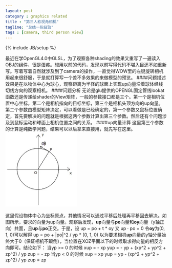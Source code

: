 ```yaml
---
layout: post
category : graphics related
title : "第三人称视角相机"
tagline: "总结一些经验"
tags : [camera, third person view]
---
```

{% include JB/setup %}

最近在学OpenGL4.0中GLSL，为了观察各种shading的效果又重写了一遍读入OBJ的组件，很是蛋疼。想用以前的代码，发现以前写得代码不堪入目还不如重新写。写着写着自然就涉及到了camera的操作，一直觉得WOW里的左键旋转相机用起来很舒服，于是就打算写一个差不多效果的来做模型的预览。
####问题描述
效果是在以物体中心为球心，观察距离为半径的球面上实现up向量沿着球体经线切线方向的观察相机。
####问题分析
无论是glu提供的OPENGL固定管线lookat函数还是传递给shader的View矩阵，一般的参数接口都是三个。第一个是相机位置中心坐标，第二个是相机指向的目标坐标，第三个是相机头顶方向的up向量。第二个参数由模型矩阵决定，可以看做是已经确定的，第一个参数又鼠标位置确定，首先要解决的问题就是根据这两个参数计算出第三个参数。然后还有个问题涉及到鼠标运动和球面上相机位置之间的关系。
####up向量计算
这里第三个参数的计算是纯数学问题，结果可以以后拿来直接用，就先写在这里。
![image](http://github.com/wunf/Wunf.github.io/raw/master/pictures/p1.jpg)

这里假设物体中心为坐标原点，其他情况可以通过平移后处理再平移回去解决。如图所示，要求的向量为up向量。观察后发现，**up**向量与**po**向量和**oy**向量（y轴正向）共面，且**up**与**po**正交。于是，设
	up = po + t * oy 
	又 up · po = 0
令**oy**为(0, 1, 0)可以解得
	up = po + |po|^2 / yp * (0, 1, 0) 
以为要求相机**up**向量的y轴分量始终大于0（保证相机不颠倒），当位置在XOZ平面以下的时候取求得向量的相反方向即可。结论如下：
	当yp >= 0 的时候
	xup = - xp
	yup = - yp + (xp^2 + yp^2 + zp^2) / yp
	zup = - zp
	当yp < 0 的时候
	xup = xp
	yup = yp - (xp^2 + yp^2 + zp^2) / yp
	zup = zp
